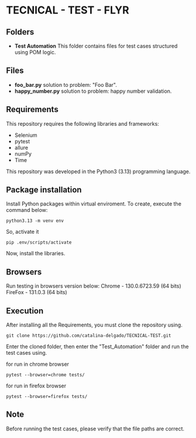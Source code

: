 # TECNICAL - TEST - FLYR

## Folders

- **Test Automation** This folder contains files for test cases structured using POM logic.

## Files

 - **foo_bar.py** solution to problem: "Foo Bar".
 - **happy_number.py** solution to problem: happy number validation.
 
## Requirements
This repository requires the following libraries and frameworks:

- Selenium
- pytest
- allure
- numPy 
- Time

This repository was developed in the Python3 (3.13) programming language.

## Package installation

Install Python packages within virtual enviroment. To create, execute the command below:
```
python3.13 -m venv env
```
So, activate it
```
pip .env/scripts/activate
```
Now, install the libraries.

## Browsers

Run testing in browsers version below:
Chrome - 130.0.6723.59 (64 bits)
FireFox - 131.0.3 (64 bits)

## Execution

After installing all the Requirements, you must clone the repository using.
```
git clone https://github.com/catalina-delgado/TECNICAL-TEST.git
```
Enter the cloned folder, then enter the "Test_Automation" folder and run the test cases using.

for run in chrome browser
```
pytest --browser=chrome tests/
```
for run in firefox browser
```
pytest --browser=firefox tests/
```
## Note 
Before running the test cases, please verify that the file paths are correct.

